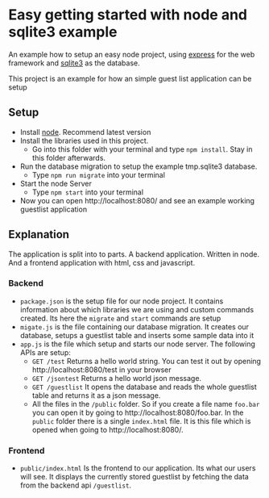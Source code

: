 # Easy getting started with node and sqlite3 example
An example how to setup an easy node project, using [express](http://expressjs.com/) for the web framework and [sqlite3](http://www.sqlitetutorial.net/) as the database.

This project is an example for how an simple guest list application can be setup

## Setup

- Install [node](https://nodejs.org/en/). Recommend latest version
- Install the libraries used in this project.
     - Go into this folder with your terminal and type `npm install`. Stay in this folder afterwards.
- Run the database migration to setup the example tmp.sqlite3 database.
    - Type `npm run migrate` into your terminal
- Start the node Server
    - Type `npm start` into your terminal
- Now you can open http://localhost:8080/ and see an example working guestlist application


## Explanation

The application is split into to parts. A backend application. Written in node. And a frontend application with html, css and javascript.


### Backend

- `package.json` is the setup file for our node project. It contains information about which libraries we are using and custom commands created. Its here the `migrate` and `start` commands are setup
- `migate.js` is the file containing our database migration. It creates our database, setups a guestlist table and inserts some sample data into it
- `app.js` is the file which setup and starts our node server. The following APIs are setup:
  - `GET /test` Returns a hello world string. You can test it out by opening http://localhost:8080/test in your browser
  - `GET /jsontest` Returns a hello world json message.
  - `GET /guestlist` It opens the database and reads the whole guestlist table and returns it as a json message.
  - All the files in the `/public` folder. So if you create a file name `foo.bar` you can open it by going to http://localhost:8080/foo.bar. In the `public` folder there is a single `index.html` file. It is this file which is opened when going to http://localhost:8080/.


### Frontend
- `public/index.html` Is the frontend to our application. Its what our users will see. It displays the currently stored guestlist by fetching the data from the backend api `/guestlist`.
